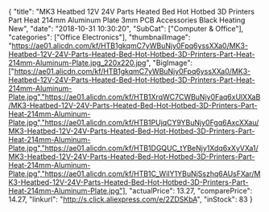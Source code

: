 {
	"title": "MK3 Heatbed 12V 24V Parts Heated Bed Hot Hotbed 3D Printers Part Heat 214mm Aluminum Plate 3mm PCB Accessories Black Heating New",
	"date": "2018-10-31 10:30:20",
	"SubCat": ["Computer & Office"],
	"categories": ["Office Electronics"],
	"thumbnailImage": "https://ae01.alicdn.com/kf/HTB1gkqmC7yWBuNjy0Fpq6yssXXa0/MK3-Heatbed-12V-24V-Parts-Heated-Bed-Hot-Hotbed-3D-Printers-Part-Heat-214mm-Aluminum-Plate.jpg_220x220.jpg",
	"BigImage": ["https://ae01.alicdn.com/kf/HTB1gkqmC7yWBuNjy0Fpq6yssXXa0/MK3-Heatbed-12V-24V-Parts-Heated-Bed-Hot-Hotbed-3D-Printers-Part-Heat-214mm-Aluminum-Plate.jpg","https://ae01.alicdn.com/kf/HTB1XrqWC7CWBuNjy0Faq6xUlXXaB/MK3-Heatbed-12V-24V-Parts-Heated-Bed-Hot-Hotbed-3D-Printers-Part-Heat-214mm-Aluminum-Plate.jpg","https://ae01.alicdn.com/kf/HTB1PUjqCY9YBuNjy0Fgq6AxcXXau/MK3-Heatbed-12V-24V-Parts-Heated-Bed-Hot-Hotbed-3D-Printers-Part-Heat-214mm-Aluminum-Plate.jpg","https://ae01.alicdn.com/kf/HTB1DGQUC_tYBeNjy1Xdq6xXyVXa1/MK3-Heatbed-12V-24V-Parts-Heated-Bed-Hot-Hotbed-3D-Printers-Part-Heat-214mm-Aluminum-Plate.jpg","https://ae01.alicdn.com/kf/HTB1C_WiIY1YBuNjSszhq6AUsFXar/MK3-Heatbed-12V-24V-Parts-Heated-Bed-Hot-Hotbed-3D-Printers-Part-Heat-214mm-Aluminum-Plate.jpg"],
	"actualPrice": 13.27,
	"comparePrice": 14.27,
	"linkurl": "http://s.click.aliexpress.com/e/2ZDSKbA",
	"inStock": 83
}
